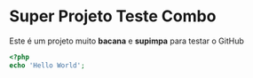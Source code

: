 # Super Projeto Teste Combo
Este é um projeto muito **bacana** e **supimpa** para testar o GitHub

```php
<?php
echo 'Hello World';
```
